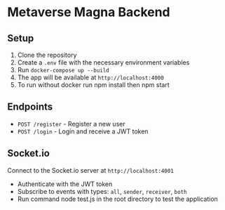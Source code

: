 # Metaverse Magna Backend

## Setup

1. Clone the repository
2. Create a `.env` file with the necessary environment variables
3. Run `docker-compose up --build`
4. The app will be available at `http://localhost:4000`
5. To run without docker run npm install then npm start

## Endpoints

- `POST /register` - Register a new user
- `POST /login` - Login and receive a JWT token

## Socket.io

Connect to the Socket.io server at `http://localhost:4001`

- Authenticate with the JWT token
- Subscribe to events with types: `all`, `sender`, `receiver`, `both`
- Run command node test.js in the root directory to test the application
